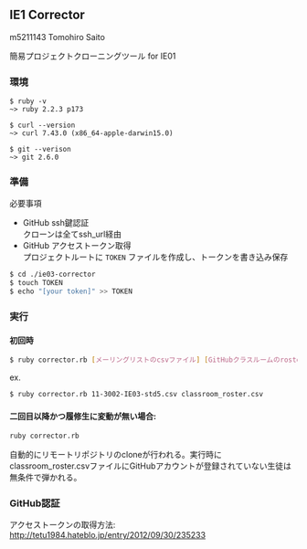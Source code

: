 ## IE1 Corrector
m5211143 Tomohiro Saito

簡易プロジェクトクローニングツール for IE01

### 環境
```
$ ruby -v  
~> ruby 2.2.3 p173  

$ curl --version  
~> curl 7.43.0 (x86_64-apple-darwin15.0)  

$ git --verison  
~> git 2.6.0
```


### 準備
必要事項
- GitHub ssh鍵認証  
クローンは全てssh_url経由
- GitHub アクセストークン取得  
プロジェクトルートに `TOKEN` ファイルを作成し、トークンを書き込み保存

```sh
$ cd ./ie03-corrector
$ touch TOKEN
$ echo "[your token]" >> TOKEN
```

### 実行
#### 初回時

```sh
$ ruby corrector.rb [メーリングリストのcsvファイル] [GitHubクラスルームのroster.csvファイル]
```

ex.
```sh
$ ruby corrector.rb 11-3002-IE03-std5.csv classroom_roster.csv
```

#### 二回目以降かつ履修生に変動が無い場合:

```sh
ruby corrector.rb
```

自動的にリモートリポジトリのcloneが行われる。実行時にclassroom_roster.csvファイルにGitHubアカウントが登録されていない生徒は無条件で弾かれる。

### GitHub認証
アクセストークンの取得方法:  
http://tetu1984.hateblo.jp/entry/2012/09/30/235233

